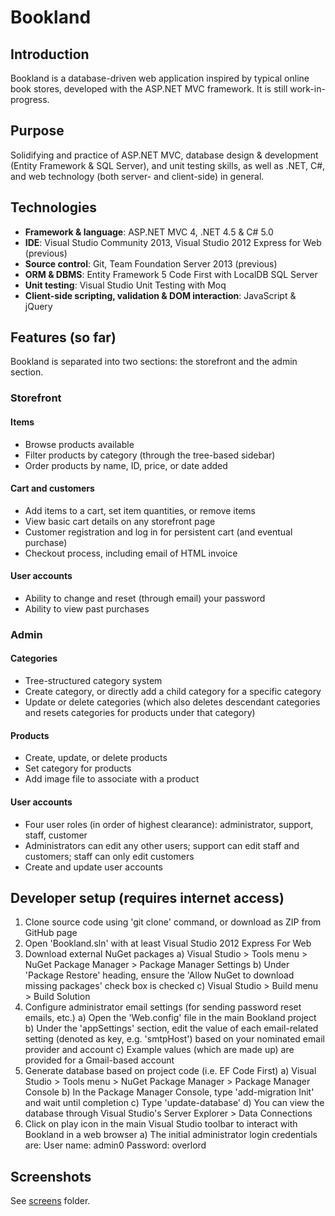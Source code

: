 # Bookland
## Introduction
Bookland is a database-driven web application inspired by typical online book stores, developed with the ASP.NET MVC framework. It is still work-in-progress.

## Purpose
Solidifying and practice of ASP.NET MVC, database design & development (Entity Framework & SQL Server), and unit testing skills, as well as .NET, C#, and web technology (both server- and client-side) in general.

## Technologies
* **Framework & language**: ASP.NET MVC 4, .NET 4.5 & C# 5.0
* **IDE**: Visual Studio Community 2013, Visual Studio 2012 Express for Web (previous)
* **Source control**: Git, Team Foundation Server 2013 (previous)
* **ORM & DBMS**: Entity Framework 5 Code First with LocalDB SQL Server
* **Unit testing**: Visual Studio Unit Testing with Moq
* **Client-side scripting, validation & DOM interaction**: JavaScript & jQuery

## Features (so far)
Bookland is separated into two sections: the storefront and the admin section.
### Storefront

#### Items
* Browse products available
* Filter products by category (through the tree-based sidebar)
* Order products by name, ID, price, or date added

#### Cart and customers
* Add items to a cart, set item quantities, or remove items
* View basic cart details on any storefront page
* Customer registration and log in for persistent cart (and eventual purchase)
* Checkout process, including email of HTML invoice

#### User accounts
* Ability to change and reset (through email) your password
* Ability to view past purchases

### Admin

#### Categories
* Tree-structured category system
* Create category, or directly add a child category for a specific category
* Update or delete categories (which also deletes descendant categories and resets categories for products under that category)

#### Products
* Create, update, or delete products
* Set category for products
* Add image file to associate with a product

#### User accounts
* Four user roles (in order of highest clearance): administrator, support, staff, customer
* Administrators can edit any other users; support can edit staff and customers; staff can only edit customers
* Create and update user accounts

## Developer setup (requires internet access)
1. Clone source code using 'git clone' command, or download as ZIP from GitHub page
2. Open 'Bookland.sln' with at least Visual Studio 2012 Express For Web
3. Download external NuGet packages
	a) Visual Studio > Tools menu > NuGet Package Manager > Package Manager Settings
	b) Under 'Package Restore' heading, ensure the 'Allow NuGet to download missing packages' check box is checked
	c) Visual Studio > Build menu > Build Solution
3. Configure administrator email settings (for sending password reset emails, etc.)
	a) Open the 'Web.config' file in the main Bookland project
	b) Under the 'appSettings' section, edit the value of each email-related setting (denoted as key, e.g. 'smtpHost') based on your nominated email provider and account
	c) Example values (which are made up) are provided for a Gmail-based account
4. Generate database based on project code (i.e. EF Code First)
	a) Visual Studio > Tools menu > NuGet Package Manager > Package Manager Console
	b) In the Package Manager Console, type 'add-migration Init' and wait until completion
	c) Type 'update-database'
	d) You can view the database through Visual Studio's Server Explorer > Data Connections
5. Click on play icon in the main Visual Studio toolbar to interact with Bookland in a web browser
	a) The initial administrator login credentials are:
		User name: admin0
		Password: overlord

## Screenshots
See [screens][0] folder.

 [0]: https://github.com/aarcilla/Bookland/tree/master/screens
